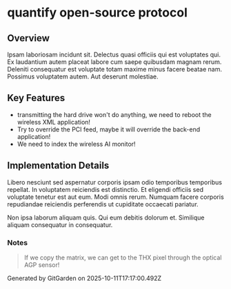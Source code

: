 # quantify open-source protocol

## Overview
Ipsam laboriosam incidunt sit. Delectus quasi officiis qui est voluptates qui. Ex laudantium autem placeat labore cum saepe quibusdam magnam rerum. Deleniti consequatur est voluptate totam maxime minus facere beatae nam. Possimus voluptatem autem. Aut deserunt molestiae.

## Key Features
- transmitting the hard drive won't do anything, we need to reboot the wireless XML application!
- Try to override the PCI feed, maybe it will override the back-end application!
- We need to index the wireless AI monitor!

## Implementation Details
Libero nesciunt sed aspernatur corporis ipsam odio temporibus temporibus repellat. In voluptatem reiciendis est distinctio. Et eligendi officiis sed voluptate tenetur est aut eum. Modi omnis rerum. Numquam facere corporis repudiandae reiciendis perferendis ut cupiditate occaecati pariatur.
 Non ipsa laborum aliquam quis. Qui eum debitis dolorum et. Similique aliquam consequatur in consequatur.

### Notes
> If we copy the matrix, we can get to the THX pixel through the optical AGP sensor!

Generated by GitGarden on 2025-10-11T17:17:00.492Z